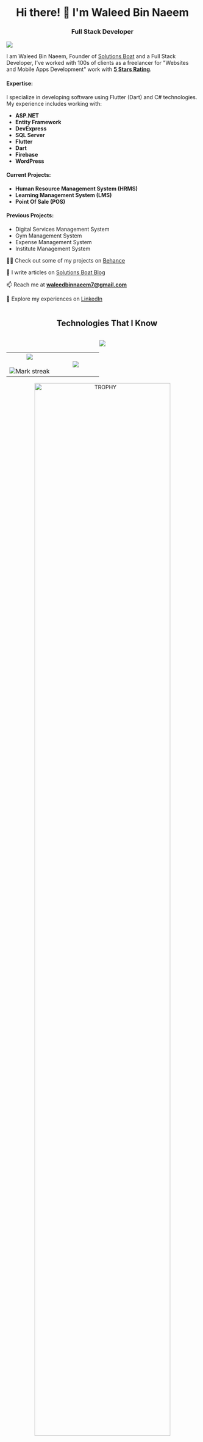 <h1 align="center">Hi there! 👋 I'm Waleed Bin Naeem</h1>
<h3 align="center">Full Stack Developer</h3>

<div align="left">
  
[![](https://visitcount.itsvg.in/api?id=waleedbinnaeem7&icon=3&color=6)](https://github.com/waleedbinnaeem7)
  
</div>

I am Waleed Bin Naeem,
Founder of [Solutions Boat](https://solutionsboat.com/) and a Full Stack Developer, I've worked with 100s of clients as a freelancer for "Websites and Mobile Apps Development" work with **[5 Stars Rating](https://www.behance.net/gallery/172790989/Testimonials)**.

#### Expertise:
I specialize in developing software using Flutter (Dart) and C# technologies. My experience includes working with:
- **ASP.NET**
- **Entity Framework**
- **DevExpress**
- **SQL Server**
- **Flutter**
- **Dart**
- **Firebase**
- **WordPress**

#### Current Projects:
- **Human Resource Management System (HRMS)**
- **Learning Management System (LMS)**
- **Point Of Sale (POS)**

#### Previous Projects:
- Digital Services Management System
- Gym Management System
- Expense Management System
- Institute Management System


👨‍💻 Check out some of my projects on [Behance](https://www.behance.net/gallery/172787219/Website-Designs)

📝 I write articles on [Solutions Boat Blog](https://solutionsboat.com/blog/)

📫 Reach me at **waleedbinnaeem7@gmail.com**

📄 Explore my experiences on [LinkedIn](https://www.linkedin.com/in/waleedbinnaeem/)


<!--h1 without bottom border-->
<div id="user-content-toc">
  <ul align="center">
    <summary><h2 style="display: inline-block">Technologies That I Know</h2></summary>
  </ul>
</div>
<!--tech stack icons-->
<p align="center">
  <a href="https://skillicons.dev">
    <img src="https://skillicons.dev/icons?i=html,css,js,c,cs,dotnet,dart,flutter,firebase,gcp,postman,bootstrap,tailwind,wordpress,figma,ps,ai,git,github" />
  </a>
</p>



<!--- stats & Trophy (start) -->
<p align="center">
  <!--- stats (start) -->
<table align="center">
<tr border="none">
<td width="50%" align="center">
  
  <img  align="center"  src="https://github-readme-stats.vercel.app/api?username=waleedbinnaeem7&theme=dark&show_icons=true&include_all_commits=true&count_private=true" />
  <br></br>
  <img  title="🔥 Get streak stats for your profile at git.io/streak-stats" alt="Mark streak" src="https://github-readme-streak-stats.herokuapp.com/?user=waleedbinnaeem7&theme=dark&hide_border=false" /> 
</td>

<td width="50%" align="center">

  <img  align="center"  src="https://github-readme-stats.anuraghazra1.vercel.app/api/top-langs/?username=waleedbinnaeem7&theme=dark&hide_border=false&no-bg=true&no-frame=true&langs_count=10"/>
  
  </td>
</tr>
</table>
<!--- stats (end) -->

<!--- trophy (start) -->
<div align=center>
  <a href="https://github.com/ryo-ma/github-profile-trophy" title="Go to Source">
      <img align="center" width=84% src="https://github-profile-trophy.vercel.app/?username=waleedbinnaeem7&theme=radical&row=1&column=7&margin-h=15&margin-w=5&no-bg=true" alt="TROPHY" />
    </a>
</div>
<!--- trophy (start) -->

</p>        
<!--- stats (end) -->

Feel free to explore my GitHub repositories to see more of my work! If you have any questions or would like to connect, don't hesitate to reach out. Let's code and build amazing things together!

<!--horizontal divider(gradiant)-->
<img src="https://user-images.githubusercontent.com/73097560/115834477-dbab4500-a447-11eb-908a-139a6edaec5c.gif">

<!-- Connect with me -->
<!--h2 without bottom border-->
<div id="user-content-toc">
  <ul align="center">
    <summary><h2 style="display: inline-block">Connect With Me🤝</h2></summary>
  </ul>
</div>

<!--icons and links-->
<p align="center">
 </a>
  <a href="https://linkedin.com/in/waleedbinnaeem" target="blank">
    <img align="center" src="https://raw.githubusercontent.com/rahuldkjain/github-profile-readme-generator/master/src/images/icons/Social/linked-in-alt.svg" alt="LinkedIn" height="30" width="40" />
  </a>
  
  <a href="https://twitter.com/waleedbinnaeem7" target="blank">
    <img align="center" src="https://raw.githubusercontent.com/rahuldkjain/github-profile-readme-generator/master/src/images/icons/Social/twitter.svg" alt="Twitter" height="30" width="40" />

 <a href="https://www.behance.net/waleedbinnaeem7" target="blank">
    <img align="center" src="https://raw.githubusercontent.com/rahuldkjain/github-profile-readme-generator/master/src/images/icons/Social/behance.svg" alt="Behance" height="30" width="40" />
  </a>
  <a href="https://fb.com/waleed.binnaeem.7" target="blank">
    <img align="center" src="https://raw.githubusercontent.com/rahuldkjain/github-profile-readme-generator/master/src/images/icons/Social/facebook.svg" alt="Facebook" height="30" width="40" />
  </a>

</p>



